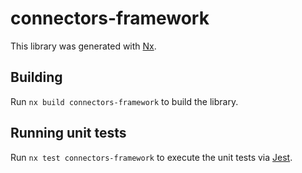 # connectors-framework

This library was generated with [Nx](https://nx.dev).

## Building

Run `nx build connectors-framework` to build the library.

## Running unit tests

Run `nx test connectors-framework` to execute the unit tests via [Jest](https://jestjs.io).
